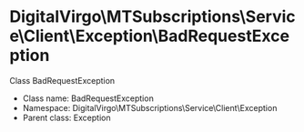 DigitalVirgo\MTSubscriptions\Service\Client\Exception\BadRequestException
===============

Class BadRequestException




* Class name: BadRequestException
* Namespace: DigitalVirgo\MTSubscriptions\Service\Client\Exception
* Parent class: Exception








